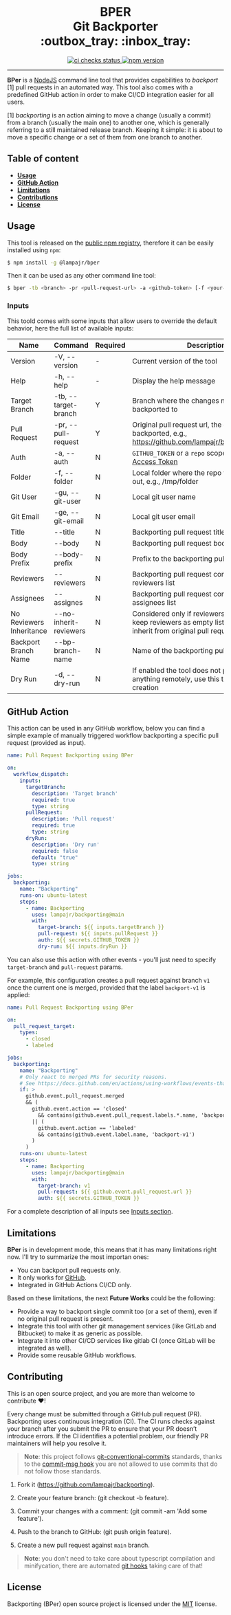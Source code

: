 <h1 align="center">
  BPER </br>
  Git Backporter </br>
  :outbox_tray: :inbox_tray:
</h1>

<p align="center">
  <a href="https://github.com/lampajr/backporting">
    <img alt="ci checks status" src="https://github.com/lampajr/backporting/actions/workflows/ci.yml/badge.svg">
  </a>
  <a href="https://badge.fury.io/js/@lampajr%2Fbper">
    <img alt="npm version" src="https://badge.fury.io/js/@lampajr%2Fbper.svg">
  </a>
</p>

---

**BPer** is a [NodeJS](https://nodejs.org/) command line tool that provides capabilities to *backport* [1] pull requests in an automated way. This tool also comes with a predefined GitHub action in order to make CI/CD integration easier for all users.

[1] *backporting* is an action aiming to move a change (usually a commit) from a branch (usually the main one) to another one, which is generally referring to a still maintained release branch. Keeping it simple: it is about to move a specific change or a set of them from one branch to another.

Table of content
----------------

* **[Usage](#usage)**
* **[GitHub Action](#github-action)**
* **[Limitations](#limitations)**
* **[Contributions](#contributing)**
* **[License](#license)**


## Usage

This tool is released on the [public npm registry](https://www.npmjs.com/), therefore it can be easily installed using `npm`:

```bash
$ npm install -g @lampajr/bper
```

Then it can be used as any other command line tool:

```bash
$ bper -tb <branch> -pr <pull-request-url> -a <github-token> [-f <your-folder>]
```

### Inputs

This toold comes with some inputs that allow users to override the default behavior, here the full list of available inputs:

| **Name**      | **Command**          | **Required** | **Description**                                                                                                                                        | **Default** |
|---------------|----------------------|--------------|--------------------------------------------------------------------------------------------------------------------------------------------------------|-------------|
| Version       | -V, --version        | -            | Current version of the tool                                                                                                                            |             |
| Help          | -h, --help           | -            | Display the help message                                                                                                                               |             |
| Target Branch | -tb, --target-branch | Y            | Branch where the changes must be backported to                                                                                                         |             |
| Pull Request  | -pr, --pull-request  | Y            | Original pull request url, the one that must be backported, e.g., https://github.com/lampajr/backporting/pull/1                                        |             |
| Auth          | -a, --auth           | N            | `GITHUB_TOKEN` or a `repo` scoped [Personal Access Token](https://docs.github.com/en/github/authenticating-to-github/creating-a-personal-access-token) | ""          |
| Folder        | -f, --folder         | N            | Local folder where the repo will be checked out, e.g., /tmp/folder                                                                                     | {cwd}/bp    |
| Git User       | -gu, --git-user        | N            | Local git user name                                                       | "GitHub"       |
| Git Email       | -ge, --git-email        | N            | Local git user email                                                       | "noreply@github.com"       |
| Title       | --title        | N            | Backporting pull request title                                                       | "{original-pr-title}"       |
| Body       | --body        | N            | Backporting pull request body                                                           | "{original-pr-body}"       |
| Body Prefix       | --body-prefix        | N            | Prefix to the backporting pull request body                                                          | "Backport: {original-pr-link}"       |
| Reviewers       | --reviewers        | N            | Backporting pull request comma-separated reviewers list                                                           | []       |
| Assignees       | --assignes        | N            | Backporting pull request comma-separated assignees list                                                           | []       |
| No Reviewers Inheritance       | --no-inherit-reviewers        | N            | Considered only if reviewers is empty, if true keep reviewers as empty list, otherwise inherit from original pull request                                                           | false       |
| Backport Branch Name       | --bp-branch-name        | N            | Name of the backporting pull request branch                                                           | bp-{target-branch}-{sha}       |
| Dry Run       | -d, --dry-run        | N            | If enabled the tool does not push nor create anything remotely, use this to skip PR creation                                                           | false       |


## GitHub Action

This action can be used in any GitHub workflow, below you can find a simple example of manually triggered workflow backporting a specific pull request (provided as input).

```yml
name: Pull Request Backporting using BPer

on: 
  workflow_dispatch:
    inputs:
      targetBranch:
        description: 'Target branch'
        required: true
        type: string
      pullRequest:
        description: 'Pull request'
        required: true 
        type: string
      dryRun:
        description: 'Dry run'
        required: false
        default: "true" 
        type: string

jobs:
  backporting:
    name: "Backporting"
    runs-on: ubuntu-latest
    steps:
      - name: Backporting
        uses: lampajr/backporting@main
        with:
          target-branch: ${{ inputs.targetBranch }}
          pull-request: ${{ inputs.pullRequest }}
          auth: ${{ secrets.GITHUB_TOKEN }}
          dry-run: ${{ inputs.dryRun }}
```

You can also use this action with other events - you'll just need to specify `target-branch` and `pull-request` params.

For example, this configuration creates a pull request against branch `v1` once the current one is merged, provided that the label `backport-v1` is applied:

```yaml
name: Pull Request Backporting using BPer

on:
  pull_request_target:
    types:
      - closed
      - labeled

jobs:
  backporting:
    name: "Backporting"
    # Only react to merged PRs for security reasons.
    # See https://docs.github.com/en/actions/using-workflows/events-that-trigger-workflows#pull_request_target.
    if: >
      github.event.pull_request.merged
      && (
        github.event.action == 'closed'
          && contains(github.event.pull_request.labels.*.name, 'backport-v1')
        || (
          github.event.action == 'labeled'
          && contains(github.event.label.name, 'backport-v1')
        )
      )
    runs-on: ubuntu-latest
    steps:
      - name: Backporting
        uses: lampajr/backporting@main
        with:
          target-branch: v1
          pull-request: ${{ github.event.pull_request.url }}
          auth: ${{ secrets.GITHUB_TOKEN }}
```

For a complete description of all inputs see [Inputs section](#inputs).

## Limitations

**BPer** is in development mode, this means that it has many limitations right now. I'll try to summarize the most importan ones:

- You can backport pull requests only.
- It only works for [GitHub](https://github.com/).
- Integrated in GitHub Actions CI/CD only.

Based on these limitations, the next **Future Works** could be the following:
- Provide a way to backport single commit too (or a set of them), even if no original pull request is present.
- Integrate this tool with other git management services (like GitLab and Bitbucket) to make it as generic as possible.
- Integrate it into other CI/CD services like gitlab CI (once GitLab will be integrated as well).
- Provide some reusable GitHub workflows.

## Contributing

This is an open source project, and you are more than welcome to contribute :heart:!

Every change must be submitted through a GitHub pull request (PR). Backporting uses continuous integration (CI). The CI runs checks against your branch after you submit the PR to ensure that your PR doesn’t introduce errors. If the CI identifies a potential problem, our friendly PR maintainers will help you resolve it.

> **Note**: this project follows [git-conventional-commits](https://gist.github.com/qoomon/5dfcdf8eec66a051ecd85625518cfd13) standards, thanks to the [commit-msg hook](./.husky/commit-msg) you are not allowed to use commits that do not follow those standards.

1. Fork it (https://github.com/lampajr/backporting).

2. Create your feature branch: (git checkout -b feature).

3. Commit your changes with a comment: (git commit -am 'Add some feature').

4. Push to the branch to GitHub: (git push origin feature).

5. Create a new pull request against `main` branch.

> **Note**: you don't need to take care about typescript compilation and minifycation, there are automated [git hooks](./.husky) taking care of that!

## License

Backporting (BPer) open source project is licensed under the [MIT](./LICENSE) license.